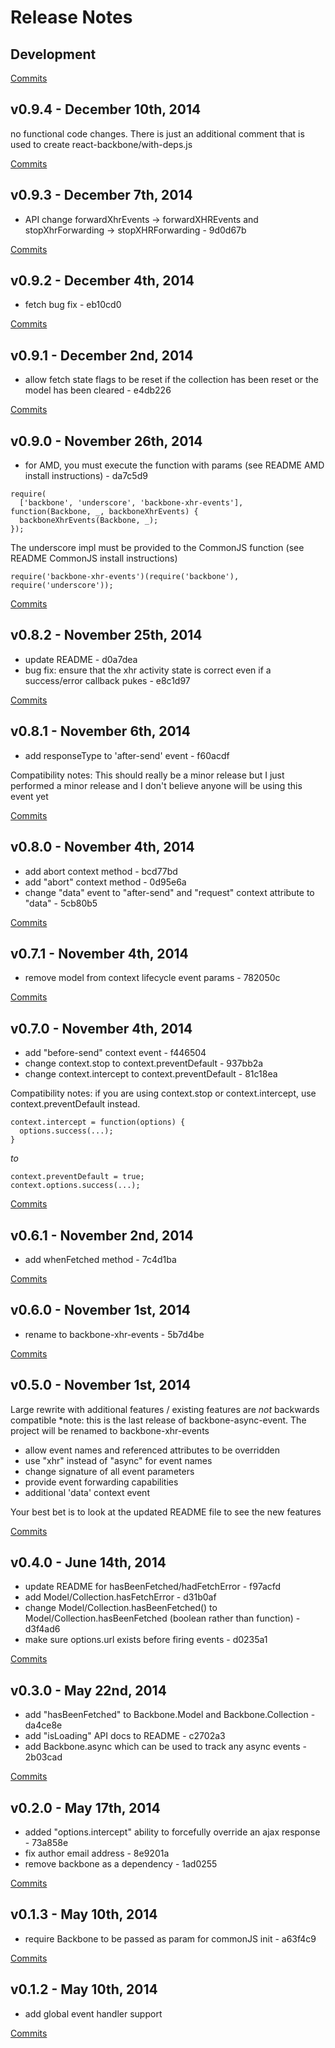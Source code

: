 # Release Notes

## Development

[Commits](https://github.com/jhudson8/backbone-xhr-events/compare/v0.9.4...master)

## v0.9.4 - December 10th, 2014
no functional code changes.  There is just an additional comment that is used to create react-backbone/with-deps.js


[Commits](https://github.com/jhudson8/backbone-xhr-events/compare/v0.9.3...v0.9.4)

## v0.9.3 - December 7th, 2014
- API change forwardXhrEvents -> forwardXHREvents and stopXhrForwarding -> stopXHRForwarding - 9d0d67b


[Commits](https://github.com/jhudson8/backbone-xhr-events/compare/v0.9.2...v0.9.3)

## v0.9.2 - December 4th, 2014
- fetch bug fix - eb10cd0


[Commits](https://github.com/jhudson8/backbone-xhr-events/compare/v0.9.1...v0.9.2)

## v0.9.1 - December 2nd, 2014
- allow fetch state flags to be reset if the collection has been reset or the model has been cleared - e4db226


[Commits](https://github.com/jhudson8/backbone-xhr-events/compare/v0.9.0...v0.9.1)

## v0.9.0 - November 26th, 2014
- for AMD, you must execute the function with params (see README AMD install instructions) - da7c5d9
```
require(
  ['backbone', 'underscore', 'backbone-xhr-events'], function(Backbone, _, backboneXhrEvents) {
  backboneXhrEvents(Backbone, _); 
});
```
The underscore impl must be provided to the CommonJS function (see README CommonJS install instructions)
```
require('backbone-xhr-events')(require('backbone'), require('underscore'));
```


[Commits](https://github.com/jhudson8/backbone-xhr-events/compare/v0.8.2...v0.9.0)

## v0.8.2 - November 25th, 2014
- update README - d0a7dea
- bug fix: ensure that the xhr activity state is correct even if a success/error callback pukes - e8c1d97


[Commits](https://github.com/jhudson8/backbone-xhr-events/compare/v0.8.1...v0.8.2)

## v0.8.1 - November 6th, 2014
- add responseType to 'after-send' event - f60acdf

Compatibility notes:
This should really be a minor release but I just performed a minor release and I don't believe anyone will be using this event yet

[Commits](https://github.com/jhudson8/backbone-xhr-events/compare/v0.8.0...v0.8.1)

## v0.8.0 - November 4th, 2014
- add abort context method - bcd77bd
- add "abort" context method - 0d95e6a
- change "data" event to "after-send" and "request" context attribute to "data" - 5cb80b5


[Commits](https://github.com/jhudson8/backbone-xhr-events/compare/v0.7.1...v0.8.0)

## v0.7.1 - November 4th, 2014
- remove model from context lifecycle event params - 782050c


[Commits](https://github.com/jhudson8/backbone-xhr-events/compare/v0.7.0...v0.7.1)

## v0.7.0 - November 4th, 2014
- add "before-send" context event - f446504
- change context.stop to context.preventDefault - 937bb2a
- change context.intercept to context.preventDefault - 81c18ea

Compatibility notes:
if you are using context.stop or context.intercept, use context.preventDefault instead.
```
context.intercept = function(options) {
  options.success(...);
}
```
*to*

```
context.preventDefault = true;
context.options.success(...);

```

[Commits](https://github.com/jhudson8/backbone-xhr-events/compare/v0.6.1...v0.7.0)

## v0.6.1 - November 2nd, 2014
- add whenFetched method - 7c4d1ba


[Commits](https://github.com/jhudson8/backbone-xhr-events/compare/v0.6.0...v0.6.1)

## v0.6.0 - November 1st, 2014
- rename to backbone-xhr-events - 5b7d4be

[Commits](https://github.com/jhudson8/backbone-async-event/compare/v0.5.0...v0.6.0)

## v0.5.0 - November 1st, 2014
Large rewrite with additional features / existing features are *not* backwards compatible
*note: this is the last release of backbone-async-event.  The project will be renamed to backbone-xhr-events

- allow event names and referenced attributes to be overridden
- use "xhr" instead of "async" for event names
- change signature of all event parameters
- provide event forwarding capabilities
- additional 'data' context event

Your best bet is to look at the updated README file to see the new features

[Commits](https://github.com/jhudson8/backbone-async-event/compare/v0.4.0...v0.5.0)

## v0.4.0 - June 14th, 2014
- update README for hasBeenFetched/hadFetchError - f97acfd
- add Model/Collection.hasFetchError - d31b0af
- change Model/Collection.hasBeenFetched() to Model/Collection.hasBeenFetched (boolean rather than function) - d3f4ad6
- make sure options.url exists before firing events - d0235a1

[Commits](https://github.com/jhudson8/backbone-async-event/compare/v0.3.0...v0.4.0)

## v0.3.0 - May 22nd, 2014
- add "hasBeenFetched" to Backbone.Model and Backbone.Collection - da4ce8e
- add "isLoading" API docs to README - c2702a3
- add Backbone.async which can be used to track any async events - 2b03cad

[Commits](https://github.com/jhudson8/backbone-async-event/compare/v0.2.0...v0.3.0)

## v0.2.0 - May 17th, 2014
- added "options.intercept" ability to forcefully override an ajax response - 73a858e
- fix author email address - 8e9201a
- remove backbone as a dependency - 1ad0255

[Commits](https://github.com/jhudson8/backbone-async-event/compare/v0.1.3...v0.2.0)

## v0.1.3 - May 10th, 2014
- require Backbone to be passed as param for commonJS init - a63f4c9

[Commits](https://github.com/jhudson8/backbone-async-event/compare/v0.1.2...v0.1.3)

## v0.1.2 - May 10th, 2014
- add global event handler support

[Commits](https://github.com/jhudson8/backbone-async-event/compare/8ebf705...v0.1.2)
